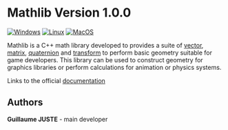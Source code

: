 # Mathlib Version 1.0.0

[![Windows](https://github.com/GuillaumeJuste/Mathlib/actions/workflows/windows_tests.yml/badge.svg)](https://github.com/GuillaumeJuste/Mathlib/actions/workflows/windows_tests.yml)
[![Linux](https://github.com/GuillaumeJuste/Mathlib/actions/workflows/Linux_tests.yml/badge.svg)](https://github.com/GuillaumeJuste/Mathlib/actions/workflows/Linux_tests.yml)
[![MacOS](https://github.com/GuillaumeJuste/Mathlib/actions/workflows/MacOS_tests.yml/badge.svg)](https://github.com/GuillaumeJuste/Mathlib/actions/workflows/MacOS_tests.yml)

Mathlib is a C++ math library developed to provides a suite of [vector][], [matrix][], [quaternion][] and [transform][] to perform basic geometry suitable for game developers.
This library can be used to construct geometry for graphics libraries or perform calculations for animation or physics systems.

Links to the official [documentation][]

## Authors

**Guillaume JUSTE** - main developer

[matrix]: http://en.wikipedia.org/wiki/Matrix_(mathematics)
[quaternion]: http://en.wikipedia.org/wiki/Quaternion
[vector]: http://en.wikipedia.org/wiki/Euclidean_vector
[transform]: https://en.wikipedia.org/wiki/Transformation_matrix
[documentation]: https://guillaumejuste.github.io/Mathlib/
